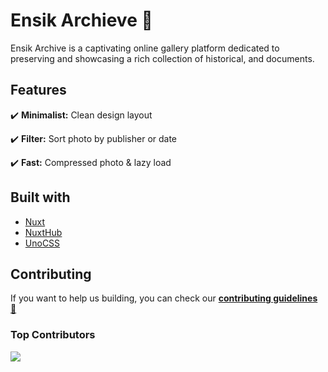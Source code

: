 # **Ensik Archieve** 📁

Ensik Archive is a captivating online gallery platform dedicated to preserving and showcasing a rich collection of historical, and documents.

## Features

✔️ **Minimalist:** Clean design layout

✔️ **Filter:** Sort photo by publisher or date

✔️ **Fast:** Compressed photo & lazy load

## Built with

- [Nuxt](https://nuxt.com)
- [NuxtHub](https://hub.nuxt.com)
- [UnoCSS](https://unocss.dev)

## Contributing

If you want to help us building, you can check our [**contributing guidelines**](CONTRIBUTING.md) [📖](https://emojipedia.org/open-book)

### Top Contributors

<a href="https://github.com/ose-id/ensik-archieve/graphs/contributors">
  <img src="https://contrib.rocks/image?repo=ose-id/ensik-archieve" />
</a>
